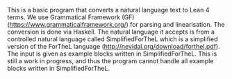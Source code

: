 This is a basic program that converts a natural language text to Lean 4 terms.
We use Grammatical Framework (GF) (https://www.grammaticalframework.org/) for parsing and linearisation.
The conversion is done via Haskell.
The natural language it accepts is from a controlled natural language called SimplifiedForTheL which is a simplified version of the ForTheL language (http://nevidal.org/download/forthel.pdf).
The input is given as example blocks written in SimplifiedForTheL.
This is still a work in progress, and thus the program cannot handle all example blocks written in SimplifiedForTheL.
 
